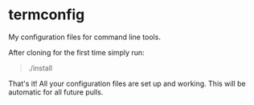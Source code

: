 termconfig
==========

My configuration files for command line tools.

After cloning for the first time simply run:

> ./install

That's it! All your configuration files are set up and working. This will be automatic for all future pulls.

